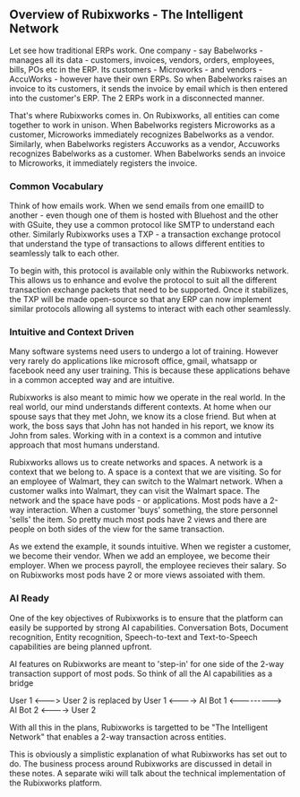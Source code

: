 ## Overview of Rubixworks - The Intelligent Network

Let see how traditional ERPs work. One company - say Babelworks - manages all its data - customers, invoices, vendors, orders, employees, bills, POs etc in the ERP. Its customers - Microworks - and vendors - AccuWorks - however have their own ERPs. So when Babelworks raises an invoice to its customers, it sends the invoice by email which is then entered into the customer's ERP. The 2 ERPs work in a disconnected manner.

That's where Rubixworks comes in. On Rubixworks, all entities can come together to work in unison. When Babelworks registers Microworks as a customer, Microworks immediately recognizes Babelworks as a vendor. Similarly, when Babelworks registers Accuworks as a vendor, Accuworks recognizes Babelworks as a customer. When Babelworks sends an invoice to Microworks, it immediately registers the invoice.

### Common Vocabulary
Think of how emails work. When we send emails from one emailID to another - even though one of them is hosted with Bluehost and the other with GSuite, they use a common protocol like SMTP to understand each other. Similarly Rubixworks uses a TXP - a transaction exchange protocol that understand the type of transactions to allows different entities to seamlessly talk to each other. 

To begin with, this protocol is available only within the Rubixworks network. This allows us to enhance and evolve the protocol to suit all the different transaction exchange packets that need to be supported. Once it stabilizes, the TXP will be made open-source so that any ERP can now implement similar protocols allowing all systems to interact with each other seamlessly.

### Intuitive and Context Driven
Many software systems need users to undergo a lot of training. However very rarely do applications like microsoft office, gmail, whatsapp or facebook need any user training. This is because these applications behave in a common accepted way and are intuitive.

Rubixworks is also meant to mimic how we operate in the real world. In the real world, our mind understands different contexts. At home when our spouse says that they met John, we know its a close friend. But when at work, the boss says that John has not handed in his report, we know its John from sales. Working with in a context is a common and intutive approach that most humans understand.

Rubixworks allows us to create networks and spaces. A network is a context that we belong to. A space is a context that we are visiting. So for an employee of Walmart, they can switch to the Walmart network. When a customer walks into Walmart, they can visit the Walmart space. The network and the space have pods - or applications. Most pods have a 2-way interaction. When a customer 'buys' something, the store personnel 'sells' the item. So pretty much most pods have 2 views and there are people on both sides of the view for the same transaction.

As we extend the example, it sounds intuitive. When we register a customer, we become their vendor. When we add an employee, we become their employer. When we process payroll, the employee recieves their salary. So on Rubixworks most pods have 2 or more views assoiated with them.

### AI Ready
One of the key objectives of Rubixworks is to ensure that the platform can easily be supported by strong AI capabilities. Conversation Bots, Document recognition, Entity recognition, Speech-to-text and Text-to-Speech capabilities are being planned upfront. 

AI features on Rubixworks are meant to 'step-in' for one side of the 2-way transaction support of most pods. So think of all the AI capabilities as a bridge

User 1 <---> User 2 is replaced by
User 1 <----> AI Bot 1 <---------> AI Bot 2 <----> User 2

With all this in the plans, Rubixworks is targetted to be "The Intelligent Network" that enables a 2-way transaction across entities.

This is obviously a simplistic explanation of what Rubixworks has set out to do. The business process around Rubixworks are discussed in detail in these notes. A separate wiki will talk about the technical implementation of the Rubixworks platform.


<!--stackedit_data:
eyJoaXN0b3J5IjpbNzM5NzE0NzksLTEwNzE3Nzg0NjVdfQ==
-->